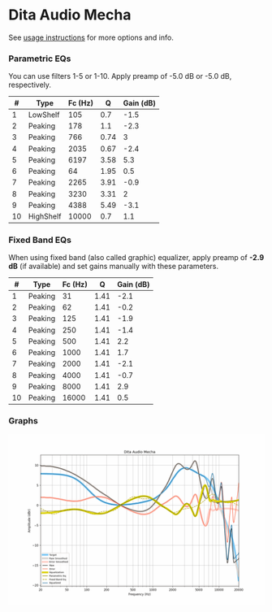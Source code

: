# Dita Audio Mecha
See [usage instructions](https://github.com/jaakkopasanen/AutoEq#usage) for more options and info.

### Parametric EQs
You can use filters 1-5 or 1-10. Apply preamp of -5.0 dB or -5.0 dB, respectively.

|   # | Type      |   Fc (Hz) |    Q |   Gain (dB) |
|-----|-----------|-----------|------|-------------|
|   1 | LowShelf  |       105 | 0.7  |        -1.5 |
|   2 | Peaking   |       178 | 1.1  |        -2.3 |
|   3 | Peaking   |       766 | 0.74 |         3   |
|   4 | Peaking   |      2035 | 0.67 |        -2.4 |
|   5 | Peaking   |      6197 | 3.58 |         5.3 |
|   6 | Peaking   |        64 | 1.95 |         0.5 |
|   7 | Peaking   |      2265 | 3.91 |        -0.9 |
|   8 | Peaking   |      3230 | 3.31 |         2   |
|   9 | Peaking   |      4388 | 5.49 |        -3.1 |
|  10 | HighShelf |     10000 | 0.7  |         1.1 |

### Fixed Band EQs
When using fixed band (also called graphic) equalizer, apply preamp of **-2.9 dB** (if available) and set gains manually with these parameters.

|   # | Type    |   Fc (Hz) |    Q |   Gain (dB) |
|-----|---------|-----------|------|-------------|
|   1 | Peaking |        31 | 1.41 |        -2.1 |
|   2 | Peaking |        62 | 1.41 |        -0.2 |
|   3 | Peaking |       125 | 1.41 |        -1.9 |
|   4 | Peaking |       250 | 1.41 |        -1.4 |
|   5 | Peaking |       500 | 1.41 |         2.2 |
|   6 | Peaking |      1000 | 1.41 |         1.7 |
|   7 | Peaking |      2000 | 1.41 |        -2.1 |
|   8 | Peaking |      4000 | 1.41 |        -0.7 |
|   9 | Peaking |      8000 | 1.41 |         2.9 |
|  10 | Peaking |     16000 | 1.41 |         0.5 |

### Graphs
![](./Dita%20Audio%20Mecha.png)
